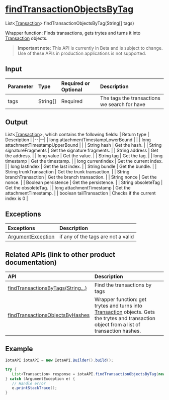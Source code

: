 
# [findTransactionObjectsByTag](https://github.com/iotaledger/iota-java/blob/master/jota/src/main/java/org/iota/jota/IotaAPI.java#L418)
 List<[Transaction](https://github.com/iotaledger/iota-java/blob/master/jota/src/main/java/org/iota/jota/model/Transaction.java)> findTransactionObjectsByTag(String[] tags)

Wrapper function: Finds transactions, gets trytes and turns it into [Transaction](https://github.com/iotaledger/iota-java/blob/master/jota/src/main/java/org/iota/jota/model/Transaction.java) objects.
> **Important note:** This API is currently in Beta and is subject to change. Use of these APIs in production applications is not supported.

## Input
| Parameter       | Type | Required or Optional | Description |
|:---------------|:--------|:--------| :--------|
| tags | String[] | Required | The tags the transactions we search for have |
    
## Output
List<[Transaction](https://github.com/iotaledger/iota-java/blob/master/jota/src/main/java/org/iota/jota/model/Transaction.java)>, which contains the following fields:
| Return type | Description |
|--|--|
| long attachmentTimestampLowerBound |  |
| long attachmentTimestampUpperBound |  |
| String hash | Get the hash. |
| String signatureFragments | Get the signature fragments. |
| String address | Get the address. |
| long value | Get the value. |
| String tag | Get the tag. |
| long timestamp | Get the timestamp. |
| long currentIndex | Get the current index. |
| long lastIndex | Get the last index. |
| String bundle | Get the bundle. |
| String trunkTransaction | Get the trunk transaction. |
| String branchTransaction | Get the branch transaction. |
| String nonce | Get the nonce. |
| Boolean persistence | Get the persistence. |
| String obsoleteTag | Get the obsoleteTag. |
| long attachmentTimestamp | Get the attachmentTimestamp. |
| boolean tailTransaction | Checks if the current index is 0 |

## Exceptions
| Exceptions     | Description |
|:---------------|:--------|
| [ArgumentException](https://github.com/iotaledger/iota-java/blob/master/jota/src/main/java/org/iota/jota/error/ArgumentException.java) | if any of the tags are not a valid |

## Related APIs (link to other product documentation)
| API     | Description |
|:---------------|:--------|
| [findTransactionsByTags(String...)](https://github.com/iotaledger/iota-java/blob/master/jota/src/main/java/org/iota/jota/IotaAPICore.java#L372) | Find the transactions by tags |
| [findTransactionsObjectsByHashes](https://github.com/iotaledger/iota-java/blob/master/jota/src/main/java/org/iota/jota/IotaAPI.java#L372) | Wrapper function: get trytes and turns into [Transaction](https://github.com/iotaledger/iota-java/blob/master/jota/src/main/java/org/iota/jota/model/Transaction.java) objects. Gets the trytes and transaction object from a list of transaction hashes. |

 ## Example
 
 ```Java
 IotaAPI iotaAPI = new IotaAPI.Builder().build();

try { 
    List<Transaction> response = iotaAPI.findTransactionObjectsByTag(new String[]{"TAG9RQWWNKCLKYYTNHKEZSFPDNJ", "TAG9LIZMXWNNLW9NXEEWAXDWYJE"});
} catch (ArgumentException e) { 
    // Handle error
    e.printStackTrace(); 
}
 ```
